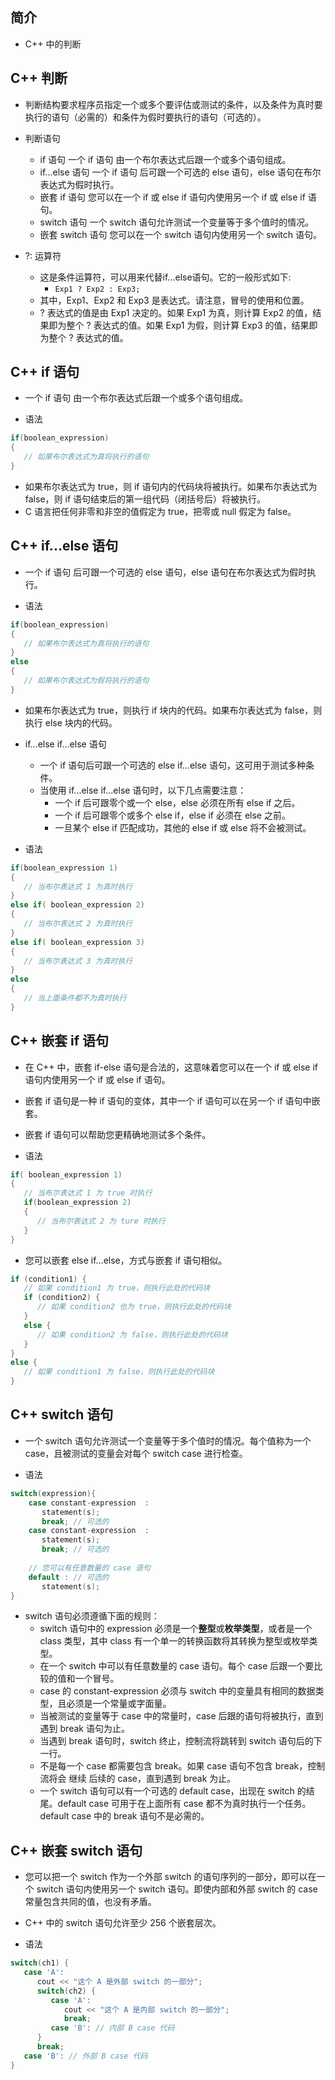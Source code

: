 ## 简介

+ C++ 中的判断

## C++ 判断

+ 判断结构要求程序员指定一个或多个要评估或测试的条件，以及条件为真时要执行的语句（必需的）和条件为假时要执行的语句（可选的）。

+ 判断语句
  + if 语句	            一个 if 语句 由一个布尔表达式后跟一个或多个语句组成。
  + if...else 语句	    一个 if 语句 后可跟一个可选的 else 语句，else 语句在布尔表达式为假时执行。
  + 嵌套 if 语句	    您可以在一个 if 或 else if 语句内使用另一个 if 或 else if 语句。
  + switch 语句	        一个 switch 语句允许测试一个变量等于多个值时的情况。
  + 嵌套 switch 语句	您可以在一个 switch 语句内使用另一个 switch 语句。

+ ?: 运算符
  + 这是条件运算符，可以用来代替if...else语句。它的一般形式如下:
    + `Exp1 ? Exp2 : Exp3;`
  + 其中，Exp1、Exp2 和 Exp3 是表达式。请注意，冒号的使用和位置。
  + ? 表达式的值是由 Exp1 决定的。如果 Exp1 为真，则计算 Exp2 的值，结果即为整个 ? 表达式的值。如果 Exp1 为假，则计算 Exp3 的值，结果即为整个 ? 表达式的值。

## C++ if 语句

+ 一个 if 语句 由一个布尔表达式后跟一个或多个语句组成。

+ 语法
```cpp
if(boolean_expression)
{
   // 如果布尔表达式为真将执行的语句
}
```
+ 如果布尔表达式为 true，则 if 语句内的代码块将被执行。如果布尔表达式为 false，则 if 语句结束后的第一组代码（闭括号后）将被执行。
+ C 语言把任何非零和非空的值假定为 true，把零或 null 假定为 false。

## C++ if...else 语句

+ 一个 if 语句 后可跟一个可选的 else 语句，else 语句在布尔表达式为假时执行。

+ 语法
```cpp
if(boolean_expression)
{
   // 如果布尔表达式为真将执行的语句
}
else
{
   // 如果布尔表达式为假将执行的语句
}
```
+ 如果布尔表达式为 true，则执行 if 块内的代码。如果布尔表达式为 false，则执行 else 块内的代码。

+ if...else if...else 语句
  + 一个 if 语句后可跟一个可选的 else if...else 语句，这可用于测试多种条件。
  + 当使用 if...else if...else 语句时，以下几点需要注意：
    + 一个 if 后可跟零个或一个 else，else 必须在所有 else if 之后。
    + 一个 if 后可跟零个或多个 else if，else if 必须在 else 之前。
    + 一旦某个 else if 匹配成功，其他的 else if 或 else 将不会被测试。

+ 语法
```cpp
if(boolean_expression 1)
{
   // 当布尔表达式 1 为真时执行
}
else if( boolean_expression 2)
{
   // 当布尔表达式 2 为真时执行
}
else if( boolean_expression 3)
{
   // 当布尔表达式 3 为真时执行
}
else 
{
   // 当上面条件都不为真时执行
}
```

## C++ 嵌套 if 语句

+ 在 C++ 中，嵌套 if-else 语句是合法的，这意味着您可以在一个 if 或 else if 语句内使用另一个 if 或 else if 语句。
+ 嵌套 if 语句是一种 if 语句的变体，其中一个 if 语句可以在另一个 if 语句中嵌套。
+ 嵌套 if 语句可以帮助您更精确地测试多个条件。

+ 语法
```cpp
if( boolean_expression 1)
{
   // 当布尔表达式 1 为 true 时执行
   if(boolean_expression 2)
   {
      // 当布尔表达式 2 为 ture 时执行
   }
}
```

+ 您可以嵌套 else if...else，方式与嵌套 if 语句相似。
```cpp
if (condition1) {
   // 如果 condition1 为 true，则执行此处的代码块
   if (condition2) {
      // 如果 condition2 也为 true，则执行此处的代码块
   }
   else {
      // 如果 condition2 为 false，则执行此处的代码块
   }
}
else {
   // 如果 condition1 为 false，则执行此处的代码块
}
```

## C++ switch 语句

+ 一个 switch 语句允许测试一个变量等于多个值时的情况。每个值称为一个 case，且被测试的变量会对每个 switch case 进行检查。

+ 语法
```cpp
switch(expression){
    case constant-expression  :
       statement(s);
       break; // 可选的
    case constant-expression  :
       statement(s);
       break; // 可选的
  
    // 您可以有任意数量的 case 语句
    default : // 可选的
       statement(s);
}
```

+ switch 语句必须遵循下面的规则：
  + switch 语句中的 expression 必须是一个**整型**或**枚举类型**，或者是一个 class 类型，其中 class 有一个单一的转换函数将其转换为整型或枚举类型。
  + 在一个 switch 中可以有任意数量的 case 语句。每个 case 后跟一个要比较的值和一个冒号。
  + case 的 constant-expression 必须与 switch 中的变量具有相同的数据类型，且必须是一个常量或字面量。
  + 当被测试的变量等于 case 中的常量时，case 后跟的语句将被执行，直到遇到 break 语句为止。
  + 当遇到 break 语句时，switch 终止，控制流将跳转到 switch 语句后的下一行。
  + 不是每一个 case 都需要包含 break。如果 case 语句不包含 break，控制流将会 继续 后续的 case，直到遇到 break 为止。
  + 一个 switch 语句可以有一个可选的 default case，出现在 switch 的结尾。default case 可用于在上面所有 case 都不为真时执行一个任务。default case 中的 break 语句不是必需的。

## C++ 嵌套 switch 语句

+ 您可以把一个 switch 作为一个外部 switch 的语句序列的一部分，即可以在一个 switch 语句内使用另一个 switch 语句。即使内部和外部 switch 的 case 常量包含共同的值，也没有矛盾。
+ C++ 中的 switch 语句允许至少 256 个嵌套层次。

+ 语法
```cpp
switch(ch1) {
   case 'A': 
      cout << "这个 A 是外部 switch 的一部分";
      switch(ch2) {
         case 'A':
            cout << "这个 A 是内部 switch 的一部分";
            break;
         case 'B': // 内部 B case 代码
      }
      break;
   case 'B': // 外部 B case 代码
}
```